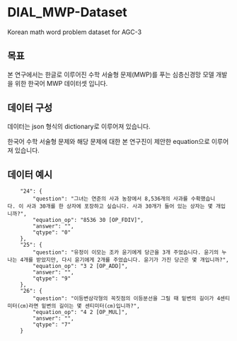 # DIAL_MWP-Dataset
Korean math word problem dataset for AGC-3

## 목표
본 연구에서는 한글로 이루어진 수학 서술형 문제(MWP)를 푸는 심층신경망 모델 개발을 위한 한국어 MWP 데이터셋 입니다.

## 데이터 구성

데이터는 json 형식의 dictionary로 이루어져 있습니다.

한국어 수학 서술형 문제와 해당 문제에 대한 본 연구진이 제안한 equation으로 이루어져 있습니다.

데이터 예시
--------
```
    "24": {
        "question": "그녀는 연준의 사과 농장에서 8,536개의 사과를 수확했습니다. 이 사과 30개를 한 상자에 포장하고 싶습니다. 사과 30개가 들어 있는 상자는 몇 개입니까?",
        "equation_op": "8536 30 [OP_FDIV]",
        "answer": "",
        "qtype": "0"
    },
    "25": {
        "question": "유정이 이모는 조카 윤기에게 당근을 3개 주었습니다. 윤기의 누나는 4개를 받았지만, 다시 윤기에게 2개를 주었습니다. 윤기가 가진 당근은 몇 개입니까?",
        "equation_op": "3 2 [OP_ADD]",
        "answer": "",
        "qtype": "9"
    },
    "26": {
        "question": "이등변삼각형의 꼭짓점의 이등분선을 그릴 때 밑변의 길이가 4센티미터(㎝)라면 밑변의 길이는 몇 센티미터(㎝)입니까?",
        "equation_op": "4 2 [OP_MUL]",
        "answer": "",
        "qtype": "7"
    }
```
